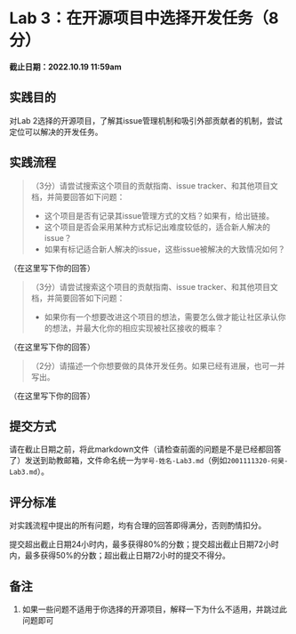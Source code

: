 # Lab 3：在开源项目中选择开发任务（8分）

**截止日期：2022.10.19 11:59am**

## 实践目的

对Lab 2选择的开源项目，了解其issue管理机制和吸引外部贡献者的机制，尝试定位可以解决的开发任务。

## 实践流程

> （3分）请尝试搜索这个项目的贡献指南、issue tracker、和其他项目文档，并简要回答如下问题：
>   - 这个项目是否有记录其issue管理方式的文档？如果有，给出链接。
>   - 这个项目是否会采用某种方式标记出难度较低的，适合新人解决的issue？
>   - 如果有标记适合新人解决的issue，这些issue被解决的大致情况如何？

（在这里写下你的回答）

> （3分）请尝试搜索这个项目的贡献指南、issue tracker、和其他项目文档，并简要回答如下问题：
>   - 如果你有一个想要改进这个项目的想法，需要怎么做才能让社区承认你的想法，并最大化你的相应实现被社区接收的概率？

（在这里写下你的回答）

> （2分）请描述一个你想要做的具体开发任务。如果已经有进展，也可一并写出。

（在这里写下你的回答）

## 提交方式

请在截止日期之前，将此markdown文件（请检查前面的问题是不是已经都回答了）发送到助教邮箱，文件命名统一为`学号-姓名-Lab3.md`（例如`2001111320-何昊-Lab3.md`）。

## 评分标准

对实践流程中提出的所有问题，均有合理的回答即得满分，否则酌情扣分。

提交超出截止日期24小时内，最多获得80%的分数；提交超出截止日期72小时内，最多获得50%的分数；超出截止日期72小时的提交不得分。

## 备注

1. 如果一些问题不适用于你选择的开源项目，解释一下为什么不适用，并跳过此问题即可

